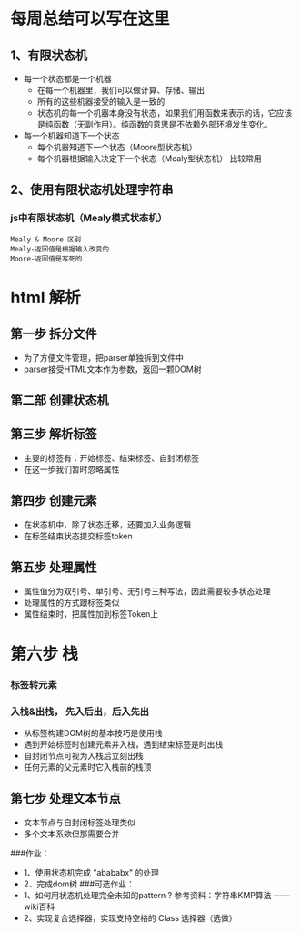 # 每周总结可以写在这里

## 1、有限状态机
- 每一个状态都是一个机器
    - 在每一个机器里，我们可以做计算、存储、输出
    - 所有的这些机器接受的输入是一致的
    - 状态机的每一个机器本身没有状态，如果我们用函数来表示的话，它应该是纯函数（无副作用）。纯函数的意思是不依赖外部环境发生变化。
- 每一个机器知道下一个状态
    - 每个机器知道下一个状态（Moore型状态机）
    - 每个机器根据输入决定下一个状态（Mealy型状态机） 比较常用


## 2、使用有限状态机处理字符串

  ### js中有限状态机（Mealy模式状态机）
    Mealy & Moore 区别
    Mealy-返回值是根据输入改变的
    Moore-返回值是写死的
   
# html 解析
  ## 第一步 拆分文件 
  - 为了方便文件管理，把parser单独拆到文件中
  - parser接受HTML文本作为参数，返回一颗DOM树
  
  ## 第二部 创建状态机
  
  ## 第三步 解析标签
  - 主要的标签有：开始标签、结束标签、自封闭标签
  - 在这一步我们暂时忽略属性
  
  ## 第四步 创建元素
  - 在状态机中，除了状态迁移，还要加入业务逻辑
  - 在标签结束状态提交标签token
  
  ## 第五步 处理属性
  - 属性值分为双引号、单引号、无引号三种写法，因此需要较多状态处理
  - 处理属性的方式跟标签类似
  - 属性结束时，把属性加到标签Token上
  
  # 第六步 栈
  ### 标签转元素
  ### 入栈&出栈， 先入后出，后入先出
  - 从标签构建DOM树的基本技巧是使用栈
  - 遇到开始标签时创建元素并入栈，遇到结束标签是时出栈
  - 自封闭节点可视为入栈后立刻出栈
  - 任何元素的父元素时它入栈前的栈顶

  ## 第七步 处理文本节点
  - 文本节点与自封闭标签处理类似
  - 多个文本系欸但那需要合并
  
###作业：
  - 1、使用状态机完成 "abababx" 的处理
  - 2、完成dom树
###可选作业：
  - 1、如何用状态机处理完全未知的pattern ? 参考资料：字符串KMP算法 —— wiki百科
  - 2、实现复合选择器，实现支持空格的 Class 选择器（选做）

